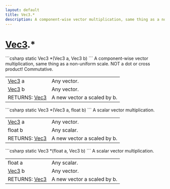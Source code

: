 ```yaml
---
layout: default
title: Vec3.*
description: A component-wise vector multiplication, same thing as a non-uniform scale. NOT a dot or cross product! Commutative.
---
```

# [Vec3]({{site.url}}/Pages/StereoKit/Vec3.html).*

<div class='signature' markdown='1'>
```csharp
static Vec3 *(Vec3 a, Vec3 b)
```
A component-wise vector multiplication, same thing as
a non-uniform scale. NOT a dot or cross product! Commutative.
</div>

|  |  |
|--|--|
|[Vec3]({{site.url}}/Pages/StereoKit/Vec3.html) a|Any vector.|
|[Vec3]({{site.url}}/Pages/StereoKit/Vec3.html) b|Any vector.|
|RETURNS: [Vec3]({{site.url}}/Pages/StereoKit/Vec3.html)|A new vector a scaled by b.|

<div class='signature' markdown='1'>
```csharp
static Vec3 *(Vec3 a, float b)
```
A scalar vector multiplication.
</div>

|  |  |
|--|--|
|[Vec3]({{site.url}}/Pages/StereoKit/Vec3.html) a|Any vector.|
|float b|Any scalar.|
|RETURNS: [Vec3]({{site.url}}/Pages/StereoKit/Vec3.html)|A new vector a scaled by b.|

<div class='signature' markdown='1'>
```csharp
static Vec3 *(float a, Vec3 b)
```
A scalar vector multiplication.
</div>

|  |  |
|--|--|
|float a|Any scalar.|
|[Vec3]({{site.url}}/Pages/StereoKit/Vec3.html) b|Any vector.|
|RETURNS: [Vec3]({{site.url}}/Pages/StereoKit/Vec3.html)|A new vector a scaled by b.|




